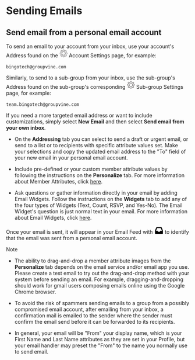 # Sending Emails


<span id="gv-3send-2sendInbox"></span>
## Send email from a personal email account

To send an email to your account from your inbox, use your account's Address found on the <img src="/docimages/transparent-gear-icon.png" height="22"> Account Settings page, for example:

```
bingotech@groupvine.com
```

<span class="g4s sub"> 

Similarly, to send to a sub-group from your inbox, use the sub-group's Address found on the sub-group's corresponding 
<img src="/docimages/transparent-gear-icon.png" height="22"> Sub-group Settings page, for example:

```
team.bingotech@groupvine.com
```

</span> <!-- g4s sub -->

If you need a more targeted email address or want to include customizations, simply select **New Email** and then select **Send email from 
your own inbox**.

* On the **Addressing** tab you can select to send a draft or urgent email, or send to a list or to recipients with specific attribute values set.  Make your selections and copy the updated email address to the "To" field of your new email in 
your personal email account.  

* Include pre-defined or your custom member attribute values by following the
instructions on the **Personalize** tab.  For more information about Member Attributes,
click [here](/2-members/4-membersattributes.md?[LINK-QARGS-DOC]#gv-2members-4membersattributes).

* Ask questions or gather information directly in your email by adding Email Widgets.  Follow 
the instructions on the **Widgets** tab to add any of the four types of Widgets
(Text, Count, RSVP, and Yes-No).  The Email Widget's question is just normal text in your email.  For more information about Email Widgets,
click [here](/5-widgets/1-ewIntro.md?[LINK-QARGS-DOC]).

Once your email is sent, it will appear in your Email Feed with <img src="/docimages/sent-from-inbox-icon.png" height="22"> to 
identify that the email was sent from a personal email account.

Note

* The ability to drag-and-drop a member attribute images 
from the **Personalize** tab depends on the email service 
and/or email app you use.  Please create a test email to try out the drag-and-drop 
method with your system before sending an email. For example, dragging-and-dropping should 
work for gmail users composing emails online using the 
Google Chrome browser.

* To avoid the risk of spammers sending emails to a group from a possibly compromised email account, after emailing from your inbox, a confirmation mail is emailed to the sender where the sender must confirm the email send before it can be forwarded to its recipients.

* In general, your email will be "From" your display name, which is your
First Name and Last Name attributes as they are set in your Profile, but your email handler may preset the "From" to 
the name you normally use to send email.
